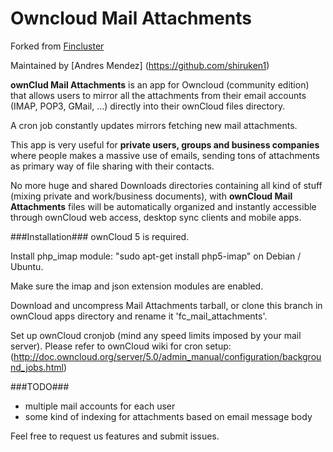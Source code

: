 Owncloud Mail Attachments
=========================

Forked from [Fincluster](https://github.com/fincluster/owncloud_mail_attachments)

Maintained by [Andres Mendez] (https://github.com/shiruken1)

**ownClud Mail Attachments** is an app for Owncloud (community edition) that allows users to mirror 
all the attachments from their email accounts (IMAP, POP3, GMail, ...) directly into their ownCloud files directory.

A cron job constantly updates mirrors fetching new mail attachments.

This app is very useful for **private users, groups and business companies** where people makes a massive use of emails,
sending tons of attachments as primary way of file sharing with their contacts.

No more huge and shared Downloads directories containing all kind of stuff (mixing private and work/business documents),
with **ownCloud Mail Attachments** files will be automatically organized and instantly accessible 
through ownCloud web access, desktop sync clients and mobile apps.

###Installation###
ownCloud 5 is required.

Install php_imap module: "sudo apt-get install php5-imap" on Debian / Ubuntu.

Make sure the imap and json extension modules are enabled.

Download and uncompress Mail Attachments tarball, or clone this branch in ownCloud apps directory and rename it 'fc_mail_attachments'.

Set up ownCloud cronjob (mind any speed limits imposed by your mail server). Please refer to ownCloud wiki for cron setup:
(http://doc.owncloud.org/server/5.0/admin_manual/configuration/background_jobs.html)

###TODO###
* multiple mail accounts for each user
* some kind of indexing for attachments based on email message body

Feel free to request us features and submit issues.